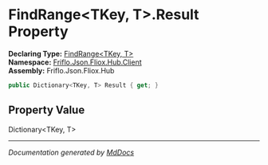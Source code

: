 ﻿<!--  
  <auto-generated>   
    The contents of this file were generated by a tool.  
    Changes to this file may be list if the file is regenerated  
  </auto-generated>   
-->

# FindRange\<TKey, T\>.Result Property

**Declaring Type:** [FindRange\<TKey, T\>](../index.md)  
**Namespace:** [Friflo.Json.Fliox.Hub.Client](../../index.md)  
**Assembly:** Friflo.Json.Fliox.Hub

```csharp
public Dictionary<TKey, T> Result { get; }
```

## Property Value

Dictionary\<TKey, T\>

___

*Documentation generated by [MdDocs](https://github.com/ap0llo/mddocs)*
